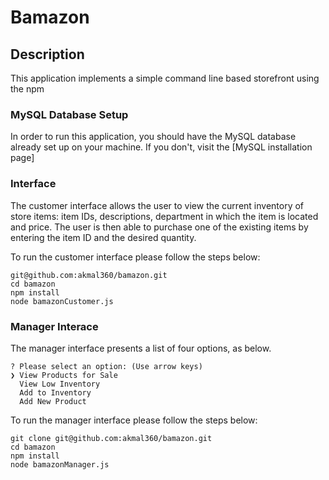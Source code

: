 # Bamazon

## Description

This application implements a simple command line based storefront using the npm

### MySQL Database Setup

In order to run this application, you should have the MySQL database already set up on your machine. If you don't, visit the [MySQL installation page] 

###  Interface

The customer interface allows the user to view the current inventory of store items: item IDs, descriptions, department in which the item is located and price. The user is then able to purchase one of the existing items by entering the item ID and the desired quantity. 

To run the customer interface please follow the steps below:

	git@github.com:akmal360/bamazon.git
	cd bamazon
	npm install
	node bamazonCustomer.js

### Manager Interace

The manager interface presents a list of four options, as below. 

	? Please select an option: (Use arrow keys)
	❯ View Products for Sale 
	  View Low Inventory 
	  Add to Inventory 
	  Add New Product
	  

To run the manager interface please follow the steps below:

	git clone git@github.com:akmal360/bamazon.git
	cd bamazon
	npm install
	node bamazonManager.js

